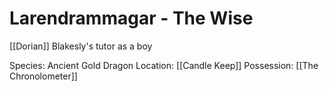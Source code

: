 # Larendrammagar - The Wise 


[[Dorian]] Blakesly's tutor as a boy

Species: Ancient Gold Dragon
Location: [[Candle Keep]]
Possession: [[The Chronolometer]]